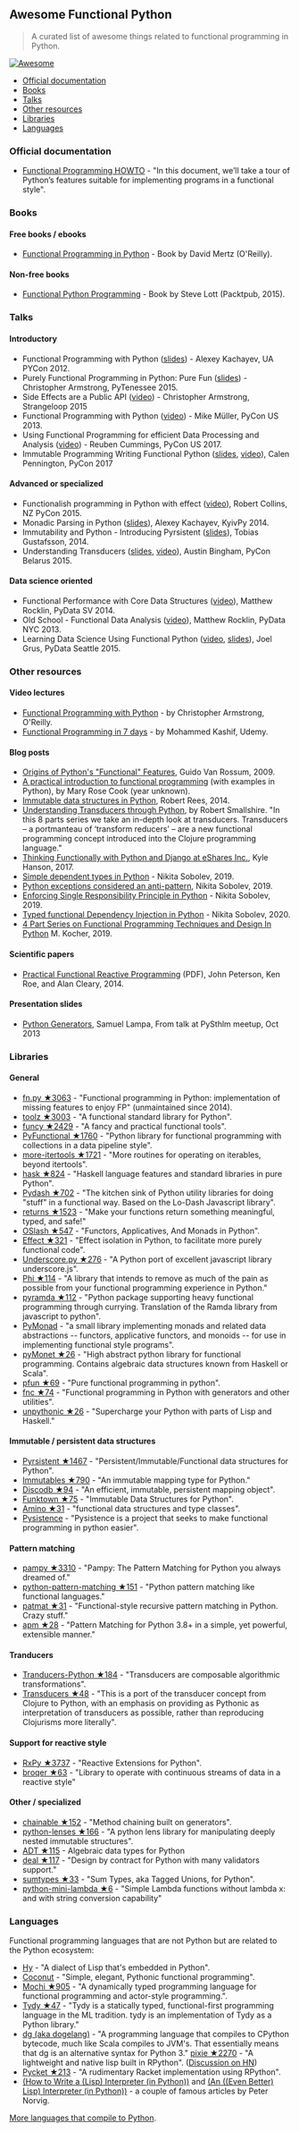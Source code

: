 ## Awesome Functional Python

> A curated list of awesome things related to functional programming in Python.

[![Awesome](https://awesome.re/badge.svg)](https://awesome.re)


- [Official documentation](#official-documentation)
- [Books](#books)
- [Talks](#talks)
- [Other resources](#other-resources)
- [Libraries](#libraries)
- [Languages](#languages)


### Official documentation

- [Functional Programming HOWTO](https://docs.python.org/3/howto/functional.html) - "In this document, we’ll take a tour of Python’s features suitable for implementing programs in a functional style".


### Books

#### Free books / ebooks

- [Functional Programming in Python](http://www.oreilly.com/programming/free/files/functional-programming-python.pdf) - Book by David Mertz (O'Reilly).

#### Non-free books

- [Functional Python Programming](https://www.packtpub.com/application-development/functional-python-programming) - Book by Steve Lott (Packtpub, 2015).

### Talks

#### Introductory

- Functional Programming with Python ([slides](http://kachayev.github.io/talks/uapycon2012/)) - Alexey Kachayev, UA PYCon 2012.
- Purely Functional Programming in Python: Pure Fun ([slides](https://speakerdeck.com/radix/purely-functional-programming-in-python-pure-fun)) - Christopher Armstrong, PyTenessee 2015.
- Side Effects are a Public API ([video](https://www.youtube.com/watch?v=D37dc9EoFus)) - Christopher Armstrong, Strangeloop 2015
- Functional Programming with Python ([video](https://www.youtube.com/watch?v=Ta1bAMOMFOI)) - Mike Müller, PyCon US 2013.
- Using Functional Programming for efficient Data Processing and Analysis ([video](https://www.youtube.com/watch?v=9kDUTJahXBM)) - Reuben Cummings, PyCon US 2017.
- Immutable Programming Writing Functional Python ([slides](https://speakerdeck.com/pycon2017/calen-pennington-immutable-programming-writing-functional-python), [video](https://www.youtube.com/watch?v=_OLEVvjrIj8)), Calen Pennington, PyCon 2017

#### Advanced or specialized

- Functionalish programming in Python with effect ([video](https://www.youtube.com/watch?v=fM5d_2BS6FY)), Robert Collins, NZ PyCon 2015.
- Monadic Parsing in Python ([slides](https://speakerdeck.com/kachayev/monadic-parsing-in-python)), Alexey Kachayev, KyivPy 2014.
- Immutability and Python - Introducing Pyrsistent ([slides](http://slides.com/tobiasgustafsson/immutability-and-python)), Tobias Gustafsson, 2014.
- Understanding Transducers ([slides](http://www.slideshare.net/alinadolgikh/austin-bingham-transducers-in-python), [video](https://www.youtube.com/watch?v=z_cmmbRQXh4)), Austin Bingham, PyCon Belarus 2015.

#### Data science oriented

- Functional Performance with Core Data Structures ([video](https://www.youtube.com/watch?v=PpBK4zIaFLE)), Matthew Rocklin, PyData SV 2014.
- Old School - Functional Data Analysis ([video](https://vimeo.com/80096814)), Matthew Rocklin, PyData NYC 2013.
- Learning Data Science Using Functional Python ([video](https://www.youtube.com/watch?v=ThS4juptJjQ), [slides](https://docs.google.com/presentation/d/1eI60SL3UxtWfr9ktrv48-pcIkk4S7JiDmeXGCyyGhCs)), Joel Grus, PyData Seattle 2015.

### Other resources

#### Video lectures

- [Functional Programming with Python](http://shop.oreilly.com/product/0636920042778.do) - by Christopher Armstrong, O'Reilly.
- [Functional Programming in 7 days](https://www.udemy.com/functional-programming-in-7-days/) - by Mohammed Kashif, Udemy.

#### Blog posts

- [Origins of Python's "Functional" Features](http://python-history.blogspot.fr/2009/04/origins-of-pythons-functional-features.html), Guido Van Rossum, 2009.
- [A practical introduction to functional programming](https://maryrosecook.com/blog/post/a-practical-introduction-to-functional-programming) (with examples in Python), by Mary Rose Cook (year unknown).
- [Immutable data structures in Python](https://www.theguardian.com/info/developer-blog/2014/oct/21/immutable-data-structures-in-python), Robert Rees, 2014.
- [Understanding Transducers through Python](http://sixty-north.com/blog/series/understanding-transducers-through-python), by Robert Smallshire. "In this 8 parts series we take an in-depth look at transducers. Transducers – a portmanteau of ‘transform reducers’ – are a new functional programming concept introduced into the Clojure programming language."
- [Thinking Functionally with Python and Django at eShares Inc.](https://medium.com/@hansonkd/thinking-functionally-with-python-and-django-4127e3ace6e9#.own6sie8s), Kyle Hanson, 2017.
- [Simple dependent types in Python](https://sobolevn.me/2019/01/simple-dependent-types-in-python) - Nikita Sobolev, 2019.
- [Python exceptions considered an anti-pattern](https://sobolevn.me/2019/02/python-exceptions-considered-an-antipattern), Nikita Sobolev, 2019.
- [Enforcing Single Responsibility Principle in Python](https://sobolevn.me/2019/03/enforcing-srp) - Nikita Sobolev, 2019.
- [Typed functional Dependency Injection in Python](https://sobolevn.me/2020/02/typed-functional-dependency-injection) - Nikita Sobolev, 2020.
- [4 Part Series on Functional Programming Techniques and Design In Python](https://mpkocher.github.io/2019/03/01/Functional-Programming-Techniques-In-Python-Series/) M. Kocher, 2019.

#### Scientific papers

- [Practical Functional Reactive Programming](http://www.cs.jhu.edu/~roe/padl2014.pdf) (PDF), John Peterson, Ken Roe, and Alan Cleary, 2014.

#### Presentation slides

- [Python Generators](https://www.slideshare.net/SamuelLampa/py-sthlmmeetup15-pythongenerators), Samuel Lampa, From talk at PySthlm meetup, Oct 2013


### Libraries

#### General

- [fn.py ★3063](https://github.com/kachayev/fn.py) - "Functional programming in Python: implementation of missing features to enjoy FP" (unmaintained since 2014).
- [toolz ★3003](https://github.com/pytoolz/toolz) - "A functional standard library for Python".
- [funcy ★2429](https://github.com/suor/funcy) - "A fancy and practical functional tools".
- [PyFunctional ★1760](https://github.com/EntilZha/PyFunctional) - "Python library for functional programming with collections in a data pipeline style".
- [more-itertools ★1721](https://github.com/erikrose/more-itertools) - "More routines for operating on iterables, beyond itertools".
- [hask ★824](https://github.com/billpmurphy/hask) - "Haskell language features and standard libraries in pure Python".
- [Pydash ★702](https://github.com/dgilland/pydash) - "The kitchen sink of Python utility libraries for doing "stuff" in a functional way. Based on the Lo-Dash Javascript library".
- [returns ★1523](https://github.com/dry-python/returns) - "Make your functions return something meaningful, typed, and safe!"
- [OSlash ★547](https://github.com/dbrattli/oslash) - "Functors, Applicatives, And Monads in Python".
- [Effect ★321](https://github.com/python-effect/effect) - "Effect isolation in Python, to facilitate more purely functional code".
- [Underscore.py ★276](https://github.com/serkanyersen/underscore.py) - "A Python port of excellent javascript library underscore.js".
- [Phi ★114](https://github.com/cgarciae/phi) - "A library that intends to remove as much of the pain as possible from your functional programming experience in Python."
- [pyramda ★112](https://github.com/jackfirth/pyramda) - "Python package supporting heavy functional programming through currying. Translation of the Ramda library from javascript to python".
- [PyMonad](https://bitbucket.org/jason_delaat/pymonad) - "a small library implementing monads and related data abstractions -- functors, applicative functors, and monoids -- for use in implementing functional style programs".
- [pyMonet ★26](https://github.com/przemyslawjanpietrzak/pyMonet) - "High abstract python library for functional programming. Contains algebraic data structures known from Haskell or Scala".
- [pfun ★69](https://github.com/suned/pfun) - "Pure functional programming in python".
- [fnc ★74](https://github.com/dgilland/fnc) - "Functional programming in Python with generators and other utilities".
- [unpythonic ★26](https://github.com/Technologicat/unpythonic) - "Supercharge your Python with parts of Lisp and Haskell."

#### Immutable / persistent data structures

- [Pyrsistent ★1467](https://github.com/tobgu/pyrsistent) - "Persistent/Immutable/Functional data structures for Python".
- [Immutables ★790](https://github.com/MagicStack/immutables) - "An immutable mapping type for Python."
- [Discodb ★94](https://github.com/discoproject/discodb) - "An efficient, immutable, persistent mapping object".
- [Funktown ★75](https://github.com/zhemao/funktown) - "Immutable Data Structures for Python".
- [Amino ★31](https://github.com/tek/amino) - "functional data structures and type classes".
- [Pysistence](https://pythonhosted.org/pysistence/) - "Pysistence is a project that seeks to make functional programming in python easier".

#### Pattern matching

- [pampy ★3310](https://github.com/santinic/pampy) - "Pampy: The Pattern Matching for Python you always dreamed of."
- [python-pattern-matching ★151](https://github.com/grantjenks/python-pattern-matching) - "Python pattern matching like functional languages."
- [patmat ★31](https://github.com/admk/patmat) - "Functional-style recursive pattern matching in Python. Crazy stuff."
- [apm ★28](https://github.com/scravy/awesome-pattern-matching) - "Pattern Matching for Python 3.8+ in a simple, yet powerful, extensible manner."

#### Tranducers

- [Tranducers-Python ★184](https://github.com/cognitect-labs/transducers-python) - "Transducers are composable algorithmic transformations".
- [Transducers ★48](https://github.com/sixty-north/python-transducers) - "This is a port of the transducer concept from Clojure to Python, with an emphasis on providing as Pythonic as interpretation of transducers as possible, rather than reproducing Clojurisms more literally".

#### Support for reactive style

- [RxPy ★3737](https://github.com/ReactiveX/RxPY) - "Reactive Extensions for Python".
- [broqer ★63](https://github.com/semiversus/python-broqer) - "Library to operate with continuous streams of data in a reactive style"

#### Other / specialized

- [chainable ★152](https://github.com/olirice/chainable) - "Method chaining built on generators".
- [python-lenses ★166](https://github.com/ingolemo/python-lenses) - "A python lens library for manipulating deeply nested immutable structures".
- [ADT ★115](https://github.com/jspahrsummers/adt) - Algebraic data types for Python
- [deal ★117](https://github.com/orsinium/deal) - "Design by contract for Python with many validators support."
- [sumtypes ★33](https://github.com/radix/sumtypes) - "Sum Types, aka Tagged Unions, for Python".
- [python-mini-lambda ★6](https://github.com/smarie/python-mini-lambda) - "Simple Lambda functions without lambda x: and with string conversion capability"

### Languages

Functional programming languages that are not Python but are related to the Python ecosystem:

- [Hy](http://hylang.org/) - "A dialect of Lisp that's embedded in Python".
- [Coconut](http://coconut-lang.org/) - "Simple, elegant, Pythonic functional programming".
- [Mochi ★905](https://github.com/i2y/mochi) - "A dynamically typed programming language for functional programming and actor-style programming.".
- [Tydy ★47](https://github.com/cyrus-/tydy) - "Tydy is a statically typed, functional-first programming language in the ML tradition. tydy is an implementation of Tydy as a Python library."
- [dg (aka dogelang)](https://pyos.github.io/dg/) - "A programming language that compiles to CPython bytecode, much like Scala compiles to JVM's. That essentially means that dg is an alternative syntax for Python 3."
[pixie ★2270](https://github.com/pixie-lang/pixie) - "A lightweight and native lisp built in RPython". ([Discussion on HN](https://news.ycombinator.com/item?id=13420092))
- [Pycket ★213](https://github.com/pycket/pycket) - "A rudimentary Racket implementation using RPython".
- [(How to Write a (Lisp) Interpreter (in Python))](http://norvig.com/lispy.html) and [(An ((Even Better) Lisp) Interpreter (in Python))](http://norvig.com/lispy2.html) - a couple of famous articles by Peter Norvig.

[More languages that compile to Python](https://github.com/vindarel/languages-that-compile-to-python).
